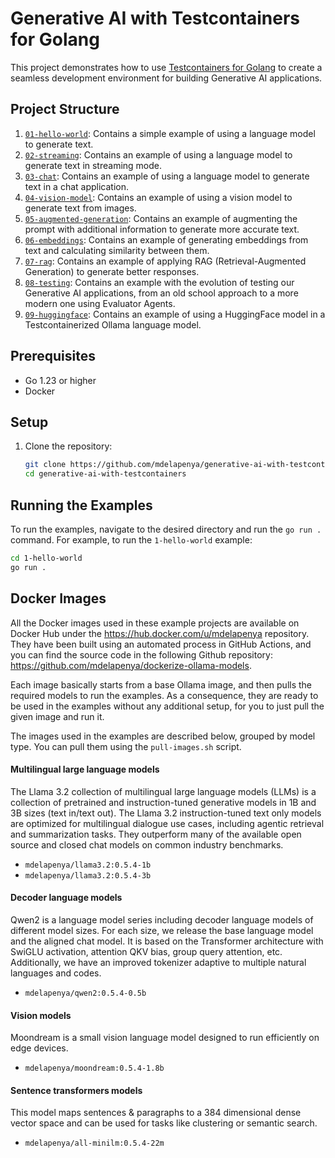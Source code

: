 # Generative AI with Testcontainers for Golang

This project demonstrates how to use [Testcontainers for Golang](https://github.com/testcontainers/testcontainers-go) to create a seamless development environment for building Generative AI applications.

## Project Structure

1. [`01-hello-world`](./01-hello-world): Contains a simple example of using a language model to generate text.
1. [`02-streaming`](./02-streaming): Contains an example of using a language model to generate text in streaming mode.
1. [`03-chat`](./03-chat): Contains an example of using a language model to generate text in a chat application.
1. [`04-vision-model`](./04-vision-model): Contains an example of using a vision model to generate text from images.
1. [`05-augmented-generation`](./05-augmented-generation): Contains an example of augmenting the prompt with additional information to generate more accurate text.
1. [`06-embeddings`](./06-embeddings): Contains an example of generating embeddings from text and calculating similarity between them.
1. [`07-rag`](./07-rag): Contains an example of applying RAG (Retrieval-Augmented Generation) to generate better responses.
1. [`08-testing`](./08-testing): Contains an example with the evolution of testing our Generative AI applications, from an old school approach to a more modern one using Evaluator Agents.
1. [`09-huggingface`](./09-huggingface): Contains an example of using a HuggingFace model in a Testcontainerized Ollama language model.

## Prerequisites

- Go 1.23 or higher
- Docker

## Setup

1. Clone the repository:
    ```sh
    git clone https://github.com/mdelapenya/generative-ai-with-testcontainers.git
    cd generative-ai-with-testcontainers
    ```

## Running the Examples

To run the examples, navigate to the desired directory and run the `go run .` command. For example, to run the `1-hello-world` example:

```sh
cd 1-hello-world
go run .
```

## Docker Images

All the Docker images used in these example projects are available on Docker Hub under the https://hub.docker.com/u/mdelapenya repository. They have been built using an automated process in GitHub Actions, and you can find the source code in the following Github repository: https://github.com/mdelapenya/dockerize-ollama-models.

Each image basically starts from a base Ollama image, and then pulls the required models to run the examples. As a consequence, they are ready to be used in the examples without any additional setup, for you to just pull the given image and run it.

The images used in the examples are described below, grouped by model type. You can pull them using the `pull-images.sh` script.

#### Multilingual large language models

The Llama 3.2 collection of multilingual large language models (LLMs) is a collection of pretrained and instruction-tuned generative models in 1B and 3B sizes (text in/text out). The Llama 3.2 instruction-tuned text only models are optimized for multilingual dialogue use cases, including agentic retrieval and summarization tasks. They outperform many of the available open source and closed chat models on common industry benchmarks.

- `mdelapenya/llama3.2:0.5.4-1b`
- `mdelapenya/llama3.2:0.5.4-3b`

#### Decoder language models

Qwen2 is a language model series including decoder language models of different model sizes. For each size, we release the base language model and the aligned chat model. It is based on the Transformer architecture with SwiGLU activation, attention QKV bias, group query attention, etc. Additionally, we have an improved tokenizer adaptive to multiple natural languages and codes.

- `mdelapenya/qwen2:0.5.4-0.5b`

#### Vision models

Moondream is a small vision language model designed to run efficiently on edge devices. 
- `mdelapenya/moondream:0.5.4-1.8b`

#### Sentence transformers models

This model maps sentences & paragraphs to a 384 dimensional dense vector space and can be used for tasks like clustering or semantic search.

- `mdelapenya/all-minilm:0.5.4-22m`
